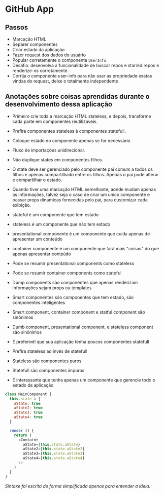 # GitHub App

## Passos

- Marcação HTML
- Separer componentes
- Criar estado da aplicação
- Fazer request dos dados do usuário
- Popular corretamente o componente `UserInfo`
- Desafio: desenvolva a funcionalidade de buscar repos e starred repos e renderize-os
corretamente.
- Corrija o componente user-info para não usar as propriedade exatas vindas do request, deixe
o totalmente independente

## Anotações sobre coisas aprendidas durante o desenvolvimento dessa aplicação

- Primeiro crie toda a marcação HTML stateless, e depois, transforme cada parte
em componentes reutilizáveis.
- Prefira componentes stateless à componentes statefull. 
- Coloque estado no componente apenas se for necessário.
- Fluxo de importações unidirecional.
- Não duplique states em componentes filhos. 
- O state deve ser gerenciado pelo componente pai comum a todos os filhos e apenas
compartilhado entre os filhos. Apenas o pai pode alterar e compartilhar o estado.

- Quando tiver uma marcação HTML semelhante, aonde mudam apenas as informações, talvez
seja o caso de criar um unico componente e passar props dinamicas fornecidas pelo pai,
para customizar cada exibição.

- stateful é um componente que tem estado
- stateless é um componente que não tem estado
- presentational componente é um componente que cuida apenas de apresentar um conteúdo
- container componente é um componente que fará mais "coisas" do que apenas apresentar
conteúdo
- Pode se resumir presentational components como stateless
- Pode se resumir container components como stateful
- Dump components são componentes que apenas renderizam informações sejam props ou templates
- Smart componentes são componentes que tem estado, são componentes inteligentes
- Smart component, container component e statful component são sinônimos
- Dumb component, presentational component, e stateless component são sinônimos
- É preferivél que sua aplicação tenha poucos componentes statefull
- Prefira stateless ao invés de statefull
- Stateless são componentes puros
- Statefull são componentes impuros

- É interessante que tenha apenas um componente que gerencie todo o estado da aplicação

```js
class MainComponent {
  this.state = {
    aState: true
    aState2: true
    aState3: true
    aState4: true
  }

  render () {
    return (
      <Containt 
        aState={this.state.aState} 
        aState2={this.state.aState2} 
        aState3={this.state.aState3} 
        aState4={this.state.aState4} 
      />
    )
  }
}
```

*Sintaxe foi escrita de forma simplificada apenas para entender a ideia.*




